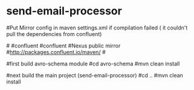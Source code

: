 # send-email-processor

#Put Mirror config in maven settings.xml if compilation failed ( it couldn't pull the dependencies from confluent)

#<mirror>
#<id>confluent</id>
#<mirrorOf>confluent</mirrorOf>
#<name>Nexus public mirror</name>
#<url>http://packages.confluent.io/maven/</url> 
#</mirror>

#first build avro-schema module
#cd avro-schema
#mvn clean install

#next build the main project (send-email-processor)
#cd ..
#mvn clean install
